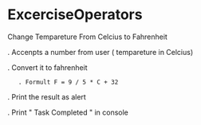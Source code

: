 ﻿# ExcerciseOperators

 Change Tempareture From Celcius to Fahrenheit

. Accenpts a number from user ( tempareture in Celcius)

 
. Convert it to fahrenheit 

 
       . Formult F = 9 / 5 * C + 32

 
. Print the result as alert

 
 . Print " Task Completed " in console

